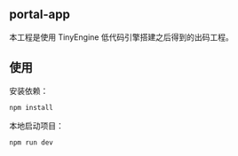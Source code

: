 ## portal-app

本工程是使用 TinyEngine 低代码引擎搭建之后得到的出码工程。

## 使用

安装依赖：

```bash
npm install
```

本地启动项目：

```bash
npm run dev
```


